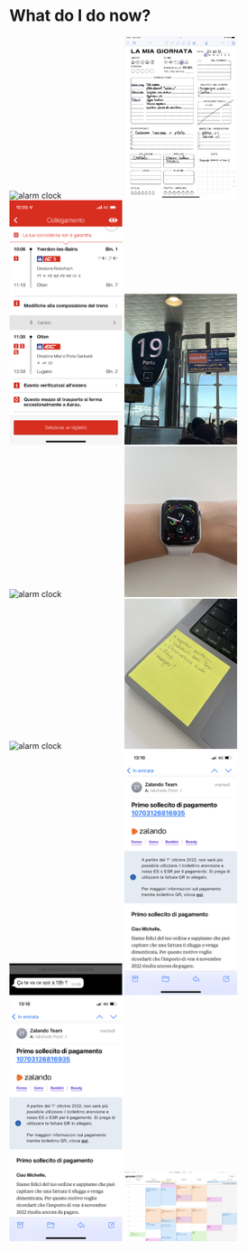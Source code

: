 # What do I do now?



<img
  src="photos/1.png"
  alt="alarm clock"
  style="display: inline-block; margin: 0 auto; width: 200px">
<img
  src="photos/2.png"
  alt="alarm clock"
  style="display: inline-block; margin: 0 auto; width: 200px">
  <img
  src="photos/3.png"
  alt="alarm clock"
  style="display: inline-block; margin: 0 auto; width: 200px">
  <img
  src="photos/4.jpeg"
  alt="alarm clock"
  style="display: inline-block; margin: 0 auto; width: 200px">
    <img
  src="photos/5.jpeg"
  alt="alarm clock"
  style="display: inline-block; margin: 0 auto; width: 200px">
      <img
  src="photos/6.jpg"
  alt="alarm clock"
  style="display: inline-block; margin: 0 auto; width: 200px">
        <img
  src="photos/7.jpg"
  alt="alarm clock"
  style="display: inline-block; margin: 0 auto; width: 200px">
        <img
  src="photos/8.jpg"
  alt="alarm clock"
  style="display: inline-block; margin: 0 auto; width: 200px">
      <img
  src="photos/9.jpeg"
  alt="alarm clock"
  style="display: inline-block; margin: 0 auto; width: 200px">
  <img
  src="photos/10.png"
  alt="alarm clock"
  style="display: inline-block; margin: 0 auto; width: 200px">
  <img
  src="photos/10.png"
  alt="alarm clock"
  style="display: inline-block; margin: 0 auto; width: 200px">
    <img
  src="photos/12.png"
  alt="alarm clock"
  style="display: inline-block; margin: 0 auto; width: 200px">
  

